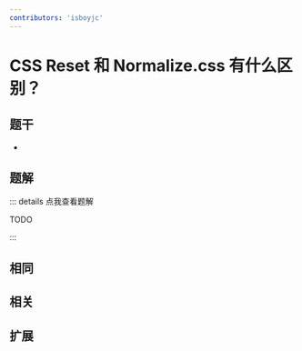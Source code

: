 ```yaml
---
contributors: 'isboyjc'
---
```


# CSS Reset 和 Normalize.css 有什么区别？ 


## 题干

- 



## 题解

::: details 点我查看题解

  TODO

:::



## 相同


## 相关


## 扩展

